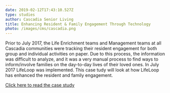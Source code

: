 ```yaml
---
date: 2019-02-12T17:43:10.527Z
type: studies
author: Cascadia Senior Living
title: Enhancing Resident & Family Engagement Through Technology
photo: /images/cms/cascadia.png
---
```

Prior to July 2017, the Life Enrichment teams and Management teams at all Cascadia communities were tracking their resident engagement for both group and individual activities on paper. Due to this process, the information was difficult to analyze, and it was a very manual process to find ways to inform/involve families on the day-to-day lives of their loved ones. In July 2017 LifeLoop was implemented. This case  tudy will look at how LifeLoop has enhanced the resident and family engagement.

[Click here to read the case study](https://drive.google.com/file/d/1gttei-76-6XWkWM4p240D2gFB1C0CFUP/view?usp=sharing)
